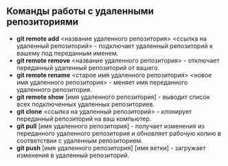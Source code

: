 ## Команды работы с удаленными репозиториями
+ __git remote add__ <название удаленного репозитория> <ссылка на удаленный репозиторий> - подключает удаленный репозиторий к вашему под переданным именем.
+  __git remote remove__ <название удаленного репозитория> - отключает переданный удаленный репозиторий от вашего.
+  __git remote rename__ <старое имя удаленного репозитория> <новое имя удаленного репозитория> - меняет имя переданного удаленного репозитория.
+  __git remote show__ [имя удаленного репозитория] - выводит список всех подключенных удаленных репозиториев.
+  __git clone__ <ссылка на удаленный репозиторий> - клонирует переданный репозиторий на ваш компьютер.
+  __git pull__ [имя удаленного репозитория] - получает изменения из переданного удаленного репозитория и обновляет рабочую копию в соответствии с удаленным репозиторием.
+  __git push__  [имя удаленного репозитория] [имя ветки] - загружает изменения в удаленный репозиторий.